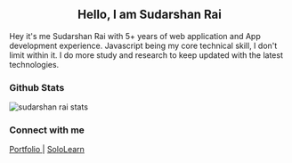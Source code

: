 
<h2 align="center"> Hello, I am Sudarshan Rai </h2>

Hey it's me Sudarshan Rai with 5+ years of web application and  App development experience. Javascript being my core technical skill, I don't limit within it. I do more study and research to keep updated with the latest technologies.

### Github Stats
![sudarshan rai stats](https://github-readme-stats.vercel.app/api?username=mrsudarshanrai&show_icons=true)


### Connect with me 
<a href="https://sudarshanrai.com.np" target="_blank"> Portfolio </a> | <a href="https://www.sololearn.com/Profile/4714357"> SoloLearn </a>
